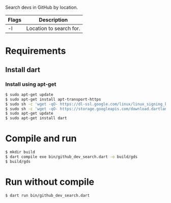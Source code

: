 Search devs in GitHub by location.

| Flags | Description               |
| ----- | ------------------------- |
| -l    | Location to search for.   |

# Requirements
## Install dart
### Install using apt-get
```bash
$ sudo apt-get update
$ sudo apt-get install apt-transport-https
$ sudo sh -c 'wget -qO- https://dl-ssl.google.com/linux/linux_signing_key.pub | apt-key add -'
$ sudo sh -c 'wget -qO- https://storage.googleapis.com/download.dartlang.org/linux/debian/dart_stable.list > /etc/apt/sources.list.d/dart_stable.list'
$ sudo apt-get update
$ sudo apt-get install dart
```

# Compile and run
```bash
$ mkdir build
$ dart compile exe bin/github_dev_search.dart -o build/gds
$ build/gds
```
# Run without compile
```bash
$ dart run bin/github_dev_search.dart
```